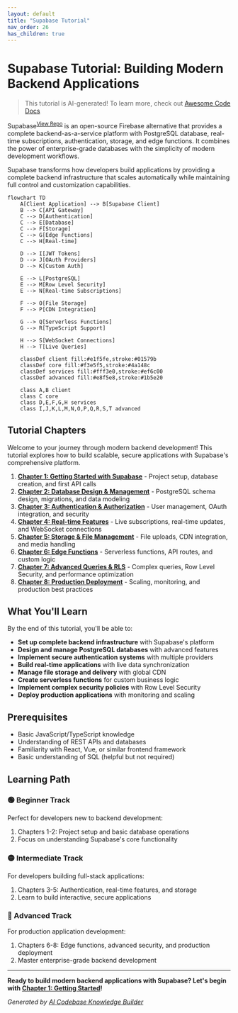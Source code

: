 ```yaml
---
layout: default
title: "Supabase Tutorial"
nav_order: 26
has_children: true
---
```


# Supabase Tutorial: Building Modern Backend Applications

> This tutorial is AI-generated! To learn more, check out [Awesome Code Docs](https://github.com/johnxie/awesome-code-docs)

Supabase<sup>[View Repo](https://github.com/supabase/supabase)</sup> is an open-source Firebase alternative that provides a complete backend-as-a-service platform with PostgreSQL database, real-time subscriptions, authentication, storage, and edge functions. It combines the power of enterprise-grade databases with the simplicity of modern development workflows.

Supabase transforms how developers build applications by providing a complete backend infrastructure that scales automatically while maintaining full control and customization capabilities.

```mermaid
flowchart TD
    A[Client Application] --> B[Supabase Client]
    B --> C[API Gateway]
    C --> D[Authentication]
    C --> E[Database]
    C --> F[Storage]
    C --> G[Edge Functions]
    C --> H[Real-time]

    D --> I[JWT Tokens]
    D --> J[OAuth Providers]
    D --> K[Custom Auth]

    E --> L[PostgreSQL]
    E --> M[Row Level Security]
    E --> N[Real-time Subscriptions]

    F --> O[File Storage]
    F --> P[CDN Integration]

    G --> Q[Serverless Functions]
    G --> R[TypeScript Support]

    H --> S[WebSocket Connections]
    H --> T[Live Queries]

    classDef client fill:#e1f5fe,stroke:#01579b
    classDef core fill:#f3e5f5,stroke:#4a148c
    classDef services fill:#fff3e0,stroke:#ef6c00
    classDef advanced fill:#e8f5e8,stroke:#1b5e20

    class A,B client
    class C core
    class D,E,F,G,H services
    class I,J,K,L,M,N,O,P,Q,R,S,T advanced
```

## Tutorial Chapters

Welcome to your journey through modern backend development! This tutorial explores how to build scalable, secure applications with Supabase's comprehensive platform.

1. **[Chapter 1: Getting Started with Supabase](01-getting-started.md)** - Project setup, database creation, and first API calls
2. **[Chapter 2: Database Design & Management](02-database-design.md)** - PostgreSQL schema design, migrations, and data modeling
3. **[Chapter 3: Authentication & Authorization](03-authentication.md)** - User management, OAuth integration, and security
4. **[Chapter 4: Real-time Features](04-realtime-features.md)** - Live subscriptions, real-time updates, and WebSocket connections
5. **[Chapter 5: Storage & File Management](05-storage-management.md)** - File uploads, CDN integration, and media handling
6. **[Chapter 6: Edge Functions](06-edge-functions.md)** - Serverless functions, API routes, and custom logic
7. **[Chapter 7: Advanced Queries & RLS](07-advanced-queries.md)** - Complex queries, Row Level Security, and performance optimization
8. **[Chapter 8: Production Deployment](08-production-deployment.md)** - Scaling, monitoring, and production best practices

## What You'll Learn

By the end of this tutorial, you'll be able to:

- **Set up complete backend infrastructure** with Supabase's platform
- **Design and manage PostgreSQL databases** with advanced features
- **Implement secure authentication systems** with multiple providers
- **Build real-time applications** with live data synchronization
- **Manage file storage and delivery** with global CDN
- **Create serverless functions** for custom business logic
- **Implement complex security policies** with Row Level Security
- **Deploy production applications** with monitoring and scaling

## Prerequisites

- Basic JavaScript/TypeScript knowledge
- Understanding of REST APIs and databases
- Familiarity with React, Vue, or similar frontend framework
- Basic understanding of SQL (helpful but not required)

## Learning Path

### 🟢 Beginner Track
Perfect for developers new to backend development:
1. Chapters 1-2: Project setup and basic database operations
2. Focus on understanding Supabase's core functionality

### 🟡 Intermediate Track
For developers building full-stack applications:
1. Chapters 3-5: Authentication, real-time features, and storage
2. Learn to build interactive, secure applications

### 🔴 Advanced Track
For production application development:
1. Chapters 6-8: Edge functions, advanced security, and production deployment
2. Master enterprise-grade backend development

---

**Ready to build modern backend applications with Supabase? Let's begin with [Chapter 1: Getting Started](01-getting-started.md)!**

*Generated by [AI Codebase Knowledge Builder](https://github.com/The-Pocket/Tutorial-Codebase-Knowledge)*
